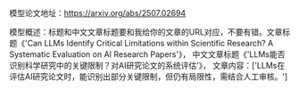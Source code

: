 模型论文地址：https://arxiv.org/abs/2507.02694

模型概述：标题和中文文章标题要和我给你的文章的URL对应，不要有错。文章标题《'Can LLMs Identify Critical Limitations within Scientific Research? A Systematic Evaluation on AI Research Papers'》，
中文文章标题《'LLMs能否识别科学研究中的关键限制？对AI研究论文的系统评估'》，
文章内容：['LLMs在评估AI研究论文时，能识别出部分关键限制，但仍有局限性，需结合人工审核。']
